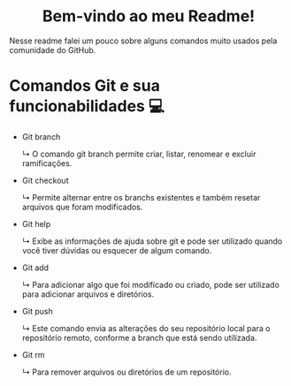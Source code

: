 <h1 align="center"> Bem-vindo ao meu Readme! </h1>
Nesse readme falei um pouco sobre alguns comandos muito usados pela comunidade do GitHub.

# Comandos Git e sua funcionabilidades 💻

- Git branch
  <p>↳ O comando git branch permite criar, listar, renomear e excluir ramificações.</p>
- Git checkout
  <p>↳ Permite alternar entre os branchs existentes e também resetar arquivos que foram modificados.</p>
- Git help
  <p>↳ Exibe as informações de ajuda sobre git e pode ser utilizado quando você tiver dúvidas ou esquecer de algum comando.</p>
- Git add
  <p>↳ Para adicionar algo que foi modificado ou criado, pode ser utilizado para adicionar arquivos e diretórios.</p>
- Git push
  <p>↳ Este comando envia as alterações do seu repositório local para o repositório remoto, conforme a branch que está sendo utilizada.</p>
- Git rm
  <p>↳ Para remover arquivos ou diretórios de um repositório.</p>
